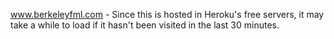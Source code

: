 www.berkeleyfml.com - Since this is hosted in Heroku's free servers, it may take a while to load if it hasn't been visited in the last 30 minutes.
